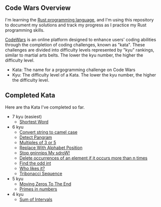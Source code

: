 ## Code Wars Overview
I'm learning the [Rust programming language](https://www.rust-lang.org/), and I'm using this repository to document my solutions and track my progress as I practice my Rust programming skills.

[CodeWars](https://www.codewars.com/) is an online platform designed to enhance users' coding abilities through the completion of coding challenges, known as "kata". These challenges are divided into difficulty levels represented by "kyu" rankings, similar to martial arts belts. The lower the kyu number, the higher the difficulty level.
- Kata: The name for a prgogramming challenge on Code Wars
- Kyu: The difficulty level of a Kata. The lower the kyu number, the higher the difficulty level.

## Completed Kata
Here are tha Kata I've completed so far.
- 7 kyu (easiest)
  - [Shortest Word](src/find_short.rs)
- 6 kyu
  - [Convert string to camel case](src/to_camel_case.rs)
  - [Detect Pangram](src/is_pangram.rs)
  - [Multiples of 3 or 5](src/multiples_of_3_or_5.rs)
  - [Replace With Alphabet Position](src/alphabet_position.rs)
  - [Stop gninnips My sdroW!](src/spin_words.rs)
  - [Delete occurrences of an element if it occurs more than n times](src/delete_nth.rs)
  - [Find the odd int](src/find_odd.rs)
  - [Who likes it?](src/likes.rs)
  - [Tribonacci Sequence](src/tribonacci.rs)
- 5 kyu
  - [Moving Zeros To The End](src/move_zeros.rs)
  - [Primes in numbers](src/prime_factors.rs)
- 4 kyu
  - [Sum of Intervals](src/sum_intervals.rs)
